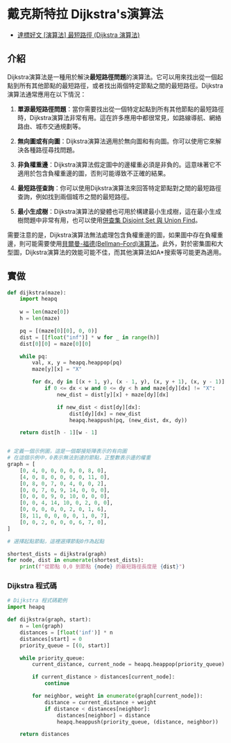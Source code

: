 # 戴克斯特拉 Dijkstra's演算法

- [達標好文 [演算法] 最短路徑 (Dijkstra 演算法)](https://ithelp.ithome.com.tw/articles/10209593)

## 介紹

Dijkstra演算法是一種用於解決**最短路徑問題**的演算法。它可以用來找出從一個起點到所有其他節點的最短路徑，或者找出兩個特定節點之間的最短路徑。Dijkstra演算法通常應用在以下情況：

1. **單源最短路徑問題**：當你需要找出從一個特定起點到所有其他節點的最短路徑時，Dijkstra演算法非常有用。這在許多應用中都很常見，如路線導航、網絡路由、城市交通規劃等。

2. **無向圖或有向圖**：Dijkstra演算法適用於無向圖和有向圖。你可以使用它來解決各種路徑尋找問題。

3. **非負權重邊**：Dijkstra演算法假定圖中的邊權重必須是非負的。這意味著它不適用於包含負權重邊的圖，否則可能導致不正確的結果。

4. **最短路徑查詢**：你可以使用Dijkstra演算法來回答特定節點對之間的最短路徑查詢，例如找到兩個城市之間的最短路徑。

5. **最小生成樹**：Dijkstra演算法的變體也可用於構建最小生成樹，這在最小生成樹問題中非常有用，也可以使用[併查集 Disjoint Set 與 Union Find](../08-樹Tree/最小成本生成樹.md)。

需要注意的是，Dijkstra演算法無法處理包含負權重邊的圖，如果圖中存在負權重邊，則可能需要使用[貝爾曼-福德(Bellman–Ford)演算法](./Bellman–Ford演算法.md)。此外，對於密集圖和大型圖，Dijkstra演算法的效能可能不佳，而其他演算法如A*搜索等可能更為適用。


## 實做

```python
def dijkstra(maze):
    import heapq
    
    w = len(maze[0])
    h = len(maze)

    pq = [(maze[0][0], 0, 0)]
    dist = [[float("inf")] * w for _ in range(h)]
    dist[0][0] = maze[0][0]

    while pq:
        val, x, y = heapq.heappop(pq)
        maze[y][x] = "X"

        for dx, dy in [(x + 1, y), (x - 1, y), (x, y + 1), (x, y - 1)]:
            if 0 <= dx < w and 0 <= dy < h and maze[dy][dx] != "X":
                new_dist = dist[y][x] + maze[dy][dx]

                if new_dist < dist[dy][dx]:
                    dist[dy][dx] = new_dist
                    heapq.heappush(pq, (new_dist, dx, dy))

    return dist[h - 1][w - 1]


# 定義一個示例圖，這是一個鄰接矩陣表示的有向圖
# 在這個示例中，0表示無法到達的節點，正整數表示邊的權重
graph = [
    [0, 4, 0, 0, 0, 0, 0, 8, 0],
    [4, 0, 8, 0, 0, 0, 0, 11, 0],
    [0, 8, 0, 7, 0, 4, 0, 0, 2],
    [0, 0, 7, 0, 9, 14, 0, 0, 0],
    [0, 0, 0, 9, 0, 10, 0, 0, 0],
    [0, 0, 4, 14, 10, 0, 2, 0, 0],
    [0, 0, 0, 0, 0, 2, 0, 1, 6],
    [8, 11, 0, 0, 0, 0, 1, 0, 7],
    [0, 0, 2, 0, 0, 0, 6, 7, 0],
]

# 選擇起點節點，這裡選擇節點0作為起點

shortest_dists = dijkstra(graph)
for node, dist in enumerate(shortest_dists):
    print(f"從節點 0,0 到節點 {node} 的最短路徑長度是 {dist}")
```


### Dijkstra 程式碼
```python
# Dijkstra 程式碼範例
import heapq

def dijkstra(graph, start):
    n = len(graph)
    distances = [float('inf')] * n
    distances[start] = 0
    priority_queue = [(0, start)]

    while priority_queue:
        current_distance, current_node = heapq.heappop(priority_queue)

        if current_distance > distances[current_node]:
            continue

        for neighbor, weight in enumerate(graph[current_node]):
            distance = current_distance + weight
            if distance < distances[neighbor]:
                distances[neighbor] = distance
                heapq.heappush(priority_queue, (distance, neighbor))

    return distances
```